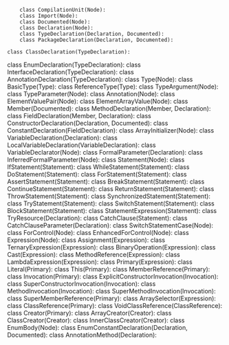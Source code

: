         class CompilationUnit(Node):
        class Import(Node):
        class Documented(Node):
        class Declaration(Node):
        class TypeDeclaration(Declaration, Documented):
        class PackageDeclaration(Declaration, Documented):

    class ClassDeclaration(TypeDeclaration):
class EnumDeclaration(TypeDeclaration):
class InterfaceDeclaration(TypeDeclaration):
class AnnotationDeclaration(TypeDeclaration):
        class Type(Node):
        class BasicType(Type):
    class ReferenceType(Type):
class TypeArgument(Node):
class TypeParameter(Node):
    class Annotation(Node):
class ElementValuePair(Node):
class ElementArrayValue(Node):
class Member(Documented):
class MethodDeclaration(Member, Declaration):
class FieldDeclaration(Member, Declaration):
class ConstructorDeclaration(Declaration, Documented):
class ConstantDeclaration(FieldDeclaration):
class ArrayInitializer(Node):
class VariableDeclaration(Declaration):
class LocalVariableDeclaration(VariableDeclaration):
class VariableDeclarator(Node):
class FormalParameter(Declaration):
class InferredFormalParameter(Node):
class Statement(Node):
class IfStatement(Statement):
class WhileStatement(Statement):
class DoStatement(Statement):
class ForStatement(Statement):
class AssertStatement(Statement):
class BreakStatement(Statement):
class ContinueStatement(Statement):
class ReturnStatement(Statement):
class ThrowStatement(Statement):
class SynchronizedStatement(Statement):
class TryStatement(Statement):
class SwitchStatement(Statement):
class BlockStatement(Statement):
class StatementExpression(Statement):
class TryResource(Declaration):
class CatchClause(Statement):
class CatchClauseParameter(Declaration):
class SwitchStatementCase(Node):
class ForControl(Node):
class EnhancedForControl(Node):
class Expression(Node):
class Assignment(Expression):
class TernaryExpression(Expression):
class BinaryOperation(Expression):
class Cast(Expression):
class MethodReference(Expression):
class LambdaExpression(Expression):
class Primary(Expression):
class Literal(Primary):
class This(Primary):
class MemberReference(Primary):
class Invocation(Primary):
class ExplicitConstructorInvocation(Invocation):
class SuperConstructorInvocation(Invocation):
class MethodInvocation(Invocation):
class SuperMethodInvocation(Invocation):
class SuperMemberReference(Primary):
class ArraySelector(Expression):
class ClassReference(Primary):
class VoidClassReference(ClassReference):
class Creator(Primary):
class ArrayCreator(Creator):
class ClassCreator(Creator):
class InnerClassCreator(Creator):
class EnumBody(Node):
class EnumConstantDeclaration(Declaration, Documented):
class AnnotationMethod(Declaration):
